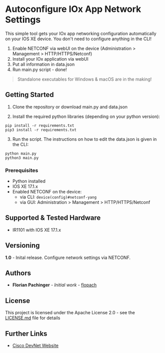 # Autoconfigure IOx App Network Settings

This simple tool gets your IOx app networking configuration automatically on your IOS XE device. You don't need to configure anything in the CLI!

1. Enable NETCONF via webUI on the device (Administration > Management > HTTP/HTTPS/Netconf)
2. Install your IOx application via webUI
3. Put all information in data.json
4. Run main.py script - done!

> Standalone executables for Windows & macOS are in the making!

## Getting Started

1. Clone the repository or download main.py and data.json

2. Install the required python libraries (depending on your python version):

```
pip install -r requirements.txt
pip3 install -r requirements.txt
```

3. Run the script. The instructions on how to edit the data.json is given in the CLI:

```
python main.py
python3 main.py
```

### Prerequisites

* Python installed
* IOS XE 17.1.x
* Enabled NETCONF on the device:
	* via CLI: ```device(config)#netconf-yang```
	* via GUI: Administration > Management > HTTP/HTTPS/Netconf

## Supported & Tested Hardware

* IR1101 with IOS XE 17.1.x

## Versioning

**1.0** - Inital release. Configure network settings via NETCONF.

## Authors

* **Florian Pachinger** - *Initial work* - [flopach](https://github.com/flopach)

## License

This project is licensed under the Apache License 2.0 - see the [LICENSE.md](LICENSE.md) file for details


## Further Links

* [Cisco DevNet Website](https://developer.cisco.com)